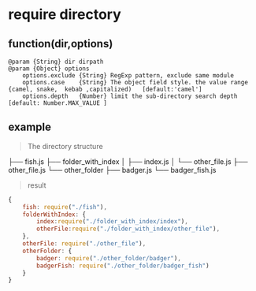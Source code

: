 #  require directory

## function(dir,options)

```
@param {String} dir dirpath
@param {Object} options 
    options.exclude {String} RegExp pattern, exclude same module  
    options.case    {String} The object field style. the value range {camel, snake,  kebab ,capitalized)   [default:'camel']
    options.depth   {Number} limit the sub-directory search depth    [default: Number.MAX_VALUE ]
```

## example

> The directory structure

├── fish.js
├── folder_with_index
│   ├── index.js
│   └── other_file.js
├── other_file.js
└── other_folder
    ├── badger.js
    └── badger_fish.js

> result

```js
{
    fish: require("./fish"),
    folderWithIndex: {
        index:require("./folder_with_index/index"),
        otherFile:require("./folder_with_index/other_file"),
    },
    otherFile: require("./other_file"),
    otherFolder: {
        badger: require("./other_folder/badger"),
        badgerFish: require("./other_folder/badger_fish")
    }
}
```
